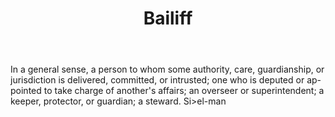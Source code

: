 ---
title: Bailiff
letter: B
permalink: "/definitions/bailiff.html"
body: In a general sense, a person to whom some authority, care, guardianship, or
  jurisdiction is delivered, committed, or intrusted; one who is deputed or ap-pointed
  to take charge of another's affairs; an overseer or superintendent; a keeper, protector,
  or guardian; a steward. Si>el-man
published_at: '2018-07-07'
layout: post
---